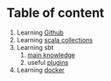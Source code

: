 # Table of content

1. Learning [Github](github.md)
2. Learning [scala collections](scala_collection.md)
3. Learning sbt
   1. [main knowledge](sbt.md)
   2. useful [plugins](sbt_plugins.md)
4. Learning [docker](docker.md)